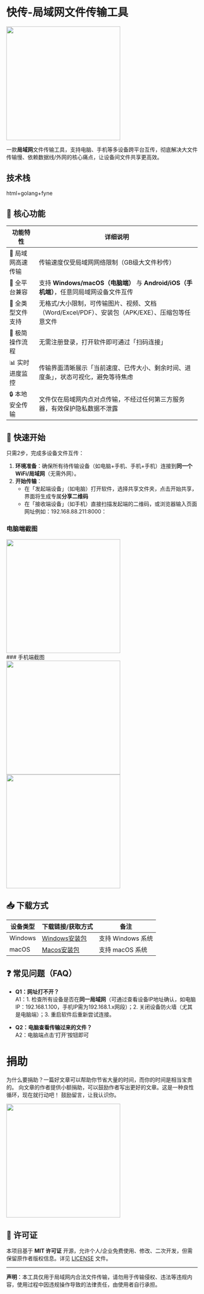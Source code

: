 # 快传-局域网文件传输工具

<div><img src="Icon.png" width="300"></div>

一款**局域网**文件传输工具，支持电脑、手机等多设备跨平台互传，彻底解决大文件传输慢、依赖数据线/外网的核心痛点，让设备间文件共享更高效。

## 技术栈
html+golang+fyne

## 📌 核心功能
| 功能特性 | 详细说明 |
|----------|----------|
| 🚀 局域网高速传输 | 传输速度仅受局域网网络限制（GB级大文件秒传） |
| 🔗 全平台兼容 | 支持 **Windows/macOS（电脑端）** 与 **Android/iOS（手机端）**，任意同局域网设备文件互传 |
| 📁 全类型文件支持 | 无格式/大小限制，可传输图片、视频、文档（Word/Excel/PDF）、安装包（APK/EXE）、压缩包等任意文件 |
| 📱 极简操作流程 | 无需注册登录，打开软件即可通过「扫码连接」 |
| 📊 实时进度监控 | 传输界面清晰展示「当前速度、已传大小、剩余时间、进度条」，状态可视化，避免等待焦虑 |
| 🔒 本地安全传输 | 文件仅在局域网内点对点传输，不经过任何第三方服务器，有效保护隐私数据不泄露 |


## 🚀 快速开始
只需2步，完成多设备文件互传：

1. **环境准备**：确保所有待传输设备（如电脑+手机、手机+手机）连接到**同一个WiFi/局域网**（无需外网）。
2. **开始传输**：
   - 在「发起端设备」（如电脑）打开软件，选择共享文件夹，点击开始共享，界面将生成专属**分享二维码**
   - 在「接收端设备」（如手机）直接扫描发起端的二维码，或浏览器输入页面网址例如：192.168.88.211:8000：

### 电脑端截图
<div><img src="./screenshot/page.png" width="300"></div>
### 手机端截图
<div><img src="./screenshot/phone1.jpg" width="300"></div>
<div><img src="./screenshot/phone2.jpg" width="300"></div>

## 📥 下载方式
| 设备类型 | 下载链接/获取方式 | 备注 |
|----------|-------------------|------|
| Windows | [Windows安装包](./releases/tag/1.0.0) | 支持 Windows 系统 |
| macOS | [Macos安装包](./releases/tag/1.0.0) | 支持 macOS 系统 |


## ❓ 常见问题（FAQ）
- **Q1：网址打不开？**  
  A1：1. 检查所有设备是否在**同一局域网**（可通过查看设备IP地址确认，如电脑IP：192.168.1.100，手机IP需为192.168.1.x网段）；2. 关闭设备防火墙（尤其是电脑端）；3. 重启软件后重新尝试连接。

- **Q2：电脑查看传输过来的文件？**  
  A2：电脑端点击‘打开’按钮即可


# 捐助

为什么要捐助？一篇好文章可以帮助你节省大量的时间，而你的时间是相当宝贵的。
向文章的作者提供小额捐助，可以鼓励作者写出更好的文章。这是一种良性循环，现在就行动吧！
鼓励留言，让我认识你。
<div><img src="./images/wechat-ali-pay.jpg" width="300"></div>

## 📄 许可证
本项目基于 **MIT 许可证** 开源，允许个人/企业免费使用、修改、二次开发，但需保留原作者版权信息。详见 [LICENSE](./LICENSE) 文件。


---

**声明**：本工具仅用于局域网内合法文件传输，请勿用于传输侵权、违法等违规内容，使用过程中因违规操作导致的法律责任，由使用者自行承担。
